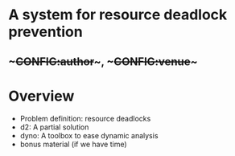 <!SLIDE>
# A system for resource deadlock prevention
## ~~~CONFIG:author~~~, ~~~CONFIG:venue~~~


<!SLIDE bullets>
# Overview

* Problem definition: resource deadlocks
* d2: A partial solution
* dyno: A toolbox to ease dynamic analysis
* bonus material (if we have time)

